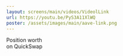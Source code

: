 ```yaml
---
layout: screens/main/videos/VideolLink
url: https://youtu.be/PyS3A11XlWQ
poster: /assets/images/main/aave-link.png
---
```

Position worth <br /> on QuickSwap